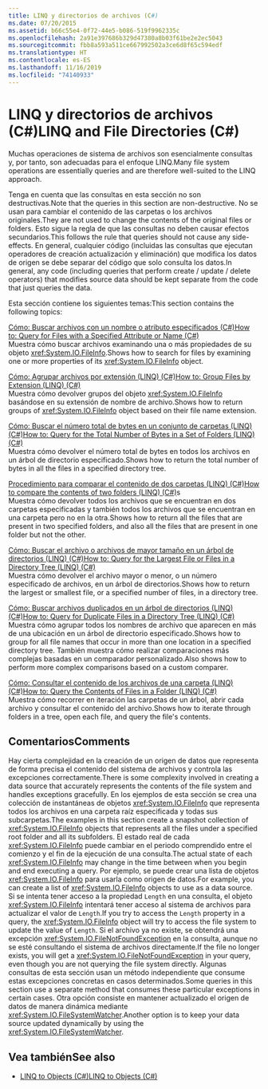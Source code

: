 ```yaml
---
title: LINQ y directorios de archivos (C#)
ms.date: 07/20/2015
ms.assetid: b66c55e4-0f72-44e5-b086-519f9962335c
ms.openlocfilehash: 2a91e397686b329d47380a8b03f61be2e2ec5043
ms.sourcegitcommit: fbb8a593a511ce667992502a3ce6d8f65c594edf
ms.translationtype: HT
ms.contentlocale: es-ES
ms.lasthandoff: 11/16/2019
ms.locfileid: "74140933"
---
```

# <a name="linq-and-file-directories-c"></a><span data-ttu-id="30fc9-102">LINQ y directorios de archivos (C#)</span><span class="sxs-lookup"><span data-stu-id="30fc9-102">LINQ and File Directories (C#)</span></span>
<span data-ttu-id="30fc9-103">Muchas operaciones de sistema de archivos son esencialmente consultas y, por tanto, son adecuadas para el enfoque LINQ.</span><span class="sxs-lookup"><span data-stu-id="30fc9-103">Many file system operations are essentially queries and are therefore well-suited to the LINQ approach.</span></span>  
  
 <span data-ttu-id="30fc9-104">Tenga en cuenta que las consultas en esta sección no son destructivas.</span><span class="sxs-lookup"><span data-stu-id="30fc9-104">Note that the queries in this section are non-destructive.</span></span> <span data-ttu-id="30fc9-105">No se usan para cambiar el contenido de las carpetas o los archivos originales.</span><span class="sxs-lookup"><span data-stu-id="30fc9-105">They are not used to change the contents of the original files or folders.</span></span> <span data-ttu-id="30fc9-106">Esto sigue la regla de que las consultas no deben causar efectos secundarios.</span><span class="sxs-lookup"><span data-stu-id="30fc9-106">This follows the rule that queries should not cause any side-effects.</span></span> <span data-ttu-id="30fc9-107">En general, cualquier código (incluidas las consultas que ejecutan operadores de creación actualización y eliminación) que modifica los datos de origen se debe separar del código que solo consulta los datos.</span><span class="sxs-lookup"><span data-stu-id="30fc9-107">In general, any code (including queries that perform create / update / delete operators) that modifies source data should be kept separate from the code that just queries the data.</span></span>  
  
 <span data-ttu-id="30fc9-108">Esta sección contiene los siguientes temas:</span><span class="sxs-lookup"><span data-stu-id="30fc9-108">This section contains the following topics:</span></span>  
  
 [<span data-ttu-id="30fc9-109">Cómo: Buscar archivos con un nombre o atributo especificados (C#)</span><span class="sxs-lookup"><span data-stu-id="30fc9-109">How to: Query for Files with a Specified Attribute or Name (C#)</span></span>](./how-to-query-for-files-with-a-specified-attribute-or-name.md)  
 <span data-ttu-id="30fc9-110">Muestra cómo buscar archivos examinando una o más propiedades de su objeto <xref:System.IO.FileInfo>.</span><span class="sxs-lookup"><span data-stu-id="30fc9-110">Shows how to search for files by examining one or more properties of its <xref:System.IO.FileInfo> object.</span></span>  
  
 [<span data-ttu-id="30fc9-111">Cómo: Agrupar archivos por extensión (LINQ) (C#)</span><span class="sxs-lookup"><span data-stu-id="30fc9-111">How to: Group Files by Extension (LINQ) (C#)</span></span>](./how-to-group-files-by-extension-linq.md)  
 <span data-ttu-id="30fc9-112">Muestra cómo devolver grupos del objeto <xref:System.IO.FileInfo> basándose en su extensión de nombre de archivo.</span><span class="sxs-lookup"><span data-stu-id="30fc9-112">Shows how to return groups of <xref:System.IO.FileInfo> object based on their file name extension.</span></span>  
  
 [<span data-ttu-id="30fc9-113">Cómo: Buscar el número total de bytes en un conjunto de carpetas (LINQ) (C#)</span><span class="sxs-lookup"><span data-stu-id="30fc9-113">How to: Query for the Total Number of Bytes in a Set of Folders (LINQ) (C#)</span></span>](./how-to-query-for-the-total-number-of-bytes-in-a-set-of-folders-linq.md)  
 <span data-ttu-id="30fc9-114">Muestra cómo devolver el número total de bytes en todos los archivos en un árbol de directorio especificado.</span><span class="sxs-lookup"><span data-stu-id="30fc9-114">Shows how to return the total number of bytes in all the files in a specified directory tree.</span></span>  
  
 <span data-ttu-id="30fc9-115">[Procedimiento para comparar el contenido de dos carpetas (LINQ) (C#)](./how-to-compare-the-contents-of-two-folders-linq.md)</span><span class="sxs-lookup"><span data-stu-id="30fc9-115">[How to compare the contents of two folders (LINQ) (C#)](./how-to-compare-the-contents-of-two-folders-linq.md)s</span></span>  
 <span data-ttu-id="30fc9-116">Muestra cómo devolver todos los archivos que se encuentran en dos carpetas especificadas y también todos los archivos que se encuentran en una carpeta pero no en la otra.</span><span class="sxs-lookup"><span data-stu-id="30fc9-116">Shows how to return all the files that are present in two specified folders, and also all the files that are present in one folder but not the other.</span></span>  
  
 [<span data-ttu-id="30fc9-117">Cómo: Buscar el archivo o archivos de mayor tamaño en un árbol de directorios (LINQ) (C#)</span><span class="sxs-lookup"><span data-stu-id="30fc9-117">How to: Query for the Largest File or Files in a Directory Tree (LINQ) (C#)</span></span>](./how-to-query-for-the-largest-file-or-files-in-a-directory-tree-linq.md)  
 <span data-ttu-id="30fc9-118">Muestra cómo devolver el archivo mayor o menor, o un número especificado de archivos, en un árbol de directorios.</span><span class="sxs-lookup"><span data-stu-id="30fc9-118">Shows how to return the largest or smallest file, or a specified number of files, in a directory tree.</span></span>  
  
 [<span data-ttu-id="30fc9-119">Cómo: Buscar archivos duplicados en un árbol de directorios (LINQ) (C#)</span><span class="sxs-lookup"><span data-stu-id="30fc9-119">How to: Query for Duplicate Files in a Directory Tree (LINQ) (C#)</span></span>](./how-to-query-for-duplicate-files-in-a-directory-tree-linq.md)  
 <span data-ttu-id="30fc9-120">Muestra cómo agrupar todos los nombres de archivo que aparecen en más de una ubicación en un árbol de directorio especificado.</span><span class="sxs-lookup"><span data-stu-id="30fc9-120">Shows how to group for all file names that occur in more than one location in a specified directory tree.</span></span> <span data-ttu-id="30fc9-121">También muestra cómo realizar comparaciones más complejas basadas en un comparador personalizado.</span><span class="sxs-lookup"><span data-stu-id="30fc9-121">Also shows how to perform more complex comparisons based on a custom comparer.</span></span>  
  
 [<span data-ttu-id="30fc9-122">Cómo: Consultar el contenido de los archivos de una carpeta (LINQ) (C#)</span><span class="sxs-lookup"><span data-stu-id="30fc9-122">How to: Query the Contents of Files in a Folder (LINQ) (C#)</span></span>](./how-to-query-the-contents-of-files-in-a-folder-lin.md)  
 <span data-ttu-id="30fc9-123">Muestra cómo recorrer en iteración las carpetas de un árbol, abrir cada archivo y consultar el contenido del archivo.</span><span class="sxs-lookup"><span data-stu-id="30fc9-123">Shows how to iterate through folders in a tree, open each file, and query the file's contents.</span></span>  
  
## <a name="comments"></a><span data-ttu-id="30fc9-124">Comentarios</span><span class="sxs-lookup"><span data-stu-id="30fc9-124">Comments</span></span>  
 <span data-ttu-id="30fc9-125">Hay cierta complejidad en la creación de un origen de datos que representa de forma precisa el contenido del sistema de archivos y controla las excepciones correctamente.</span><span class="sxs-lookup"><span data-stu-id="30fc9-125">There is some complexity involved in creating a data source that accurately represents the contents of the file system and handles exceptions gracefully.</span></span> <span data-ttu-id="30fc9-126">En los ejemplos de esta sección se crea una colección de instantáneas de objetos <xref:System.IO.FileInfo> que representa todos los archivos en una carpeta raíz especificada y todas sus subcarpetas.</span><span class="sxs-lookup"><span data-stu-id="30fc9-126">The examples in this section create a snapshot collection of <xref:System.IO.FileInfo> objects that represents all the files under a specified root folder and all its subfolders.</span></span> <span data-ttu-id="30fc9-127">El estado real de cada <xref:System.IO.FileInfo> puede cambiar en el periodo comprendido entre el comienzo y el fin de la ejecución de una consulta.</span><span class="sxs-lookup"><span data-stu-id="30fc9-127">The actual state of each <xref:System.IO.FileInfo> may change in the time between when you begin and end executing a query.</span></span> <span data-ttu-id="30fc9-128">Por ejemplo, se puede crear una lista de objetos <xref:System.IO.FileInfo> para usarla como origen de datos.</span><span class="sxs-lookup"><span data-stu-id="30fc9-128">For example, you can create a list of <xref:System.IO.FileInfo> objects to use as a data source.</span></span> <span data-ttu-id="30fc9-129">Si se intenta tener acceso a la propiedad `Length` en una consulta, el objeto <xref:System.IO.FileInfo> intentará tener acceso al sistema de archivos para actualizar el valor de `Length`.</span><span class="sxs-lookup"><span data-stu-id="30fc9-129">If you try to access the `Length` property in a query, the <xref:System.IO.FileInfo> object will try to access the file system to update the value of `Length`.</span></span> <span data-ttu-id="30fc9-130">Si el archivo ya no existe, se obtendrá una excepción <xref:System.IO.FileNotFoundException> en la consulta, aunque no se esté consultando el sistema de archivos directamente.</span><span class="sxs-lookup"><span data-stu-id="30fc9-130">If the file no longer exists, you will get a <xref:System.IO.FileNotFoundException> in your query, even though you are not querying the file system directly.</span></span> <span data-ttu-id="30fc9-131">Algunas consultas de esta sección usan un método independiente que consume estas excepciones concretas en casos determinados.</span><span class="sxs-lookup"><span data-stu-id="30fc9-131">Some queries in this section use a separate method that consumes these particular exceptions in certain cases.</span></span> <span data-ttu-id="30fc9-132">Otra opción consiste en mantener actualizado el origen de datos de manera dinámica mediante <xref:System.IO.FileSystemWatcher>.</span><span class="sxs-lookup"><span data-stu-id="30fc9-132">Another option is to keep your data source updated dynamically by using the <xref:System.IO.FileSystemWatcher>.</span></span>  
  
## <a name="see-also"></a><span data-ttu-id="30fc9-133">Vea también</span><span class="sxs-lookup"><span data-stu-id="30fc9-133">See also</span></span>

- [<span data-ttu-id="30fc9-134">LINQ to Objects (C#)</span><span class="sxs-lookup"><span data-stu-id="30fc9-134">LINQ to Objects (C#)</span></span>](./linq-to-objects.md)
